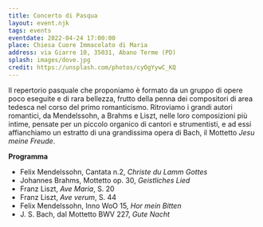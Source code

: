 ```yaml
---
title: Concerto di Pasqua
layout: event.njk
tags: events
eventdate: 2022-04-24 17:00:00
place: Chiesa Cuore Immacolato di Maria
address: via Giarre 10, 35031, Abano Terme (PD)
splash: images/dove.jpg
credit: https://unsplash.com/photos/cyOgYywC_KQ
---
```


Il repertorio pasquale che proponiamo è formato da un gruppo di opere poco
eseguite e di rara bellezza, frutto della penna dei compositori di area tedesca
nel corso del primo romanticismo.  Ritroviamo i grandi autori romantici, da
Mendelssohn, a Brahms e Liszt, nelle loro composizioni più intime, pensate per
un piccolo organico di cantori e strumentisti, e ad essi affianchiamo un
estratto di una grandissima opera di Bach, il Mottetto _Jesu meine Freude_.

**Programma**

- Felix Mendelssohn, Cantata n.2, _Christe du Lamm Gottes_
- Johannes Brahms, Mottetto op. 30, _Geistliches Lied_
- Franz Liszt, _Ave Maria_, S. 20
- Franz Liszt, _Ave verum_, S. 44
- Felix Mendelssohn, Inno WoO 15, _Hor mein Bitten_
- J. S. Bach, dal Mottetto BWV 227, _Gute Nacht_


